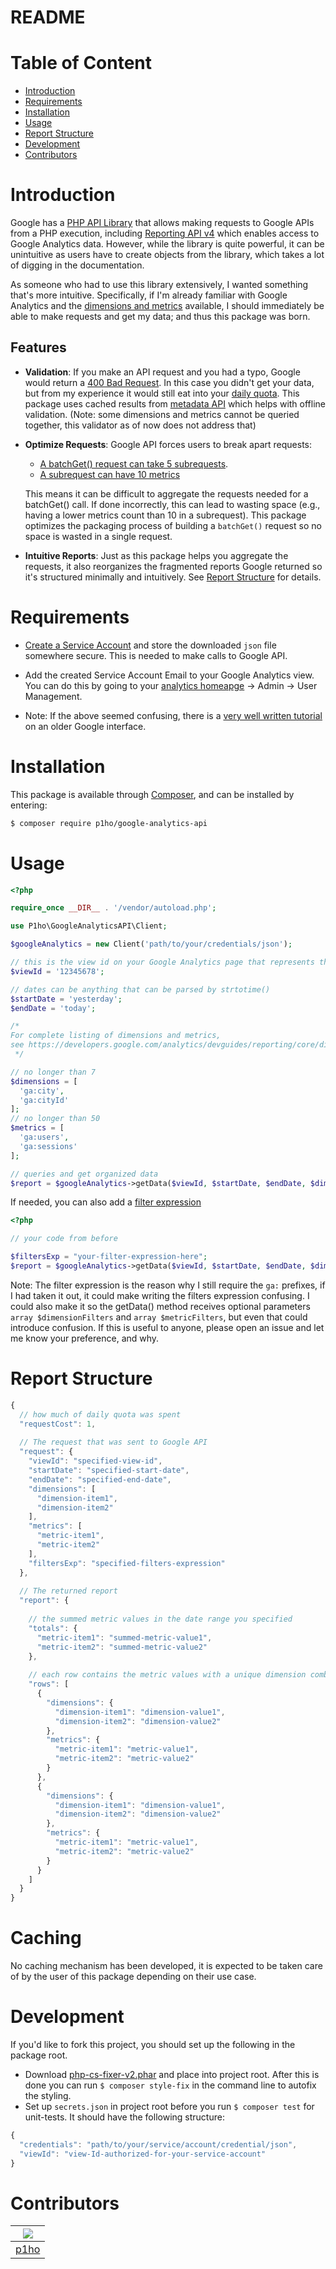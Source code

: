 # README

# Table of Content
* [Introduction](#introduction)
* [Requirements](#requirements)
* [Installation](#installation)
* [Usage](#usage)
* [Report Structure](#report-structure)
* [Development](#development)
* [Contributors](#contributors)

# Introduction

Google has a [PHP API Library](https://github.com/googleapis/google-api-php-client) that allows making requests to Google APIs from a PHP execution, including [Reporting API v4](https://developers.google.com/analytics/devguides/reporting/core/v4/) which enables access to Google Analytics data. However, while the library is quite powerful, it can be unintuitive as users have to create objects from the library, which takes a lot of digging in the documentation.

As someone who had to use this library extensively, I wanted something that's more intuitive. Specifically, if I'm already familiar with Google Analytics and the [dimensions and metrics](https://developers.google.com/analytics/devguides/reporting/core/dimsmets) available, I should immediately be able to make requests and get my data; and thus this package was born.

## Features

* **Validation**: If you make an API request and you had a typo, Google would return a [400 Bad Request](https://developer.mozilla.org/en-US/docs/Web/HTTP/Status/400). In this case you didn't get your data, but from my experience it would still eat into your [daily quota](https://developers.google.com/analytics/devguides/reporting/core/v4/limits-quotas#analytics_reporting_api_v4). This package uses cached results from [metadata API](https://developers.google.com/analytics/devguides/reporting/metadata/v3/) which helps with offline validation. (Note: some dimensions and metrics cannot be queried together, this validator as of now does not address that)

* **Optimize Requests**: Google API forces users to break apart requests:
  - [A batchGet() request can take 5 subrequests](https://developers.google.com/analytics/devguides/reporting/core/v4/rest/v4/reports/batchGet#request-body).
  - [A subrequest can have 10 metrics](https://developers.google.com/analytics/devguides/reporting/core/v4/rest/v4/reports/batchGet#ReportRequest.FIELDS.metrics)

  This means it can be difficult to aggregate the requests needed for a batchGet() call. If done incorrectly, this can lead to wasting space (e.g., having a lower metrics count than 10 in a subrequest). This package optimizes the packaging process of building a `batchGet()` request so no space is wasted in a single request.

* **Intuitive Reports**: Just as this package helps you aggregate the requests, it also reorganizes the fragmented reports Google returned so it's structured minimally and intuitively. See [Report Structure](#report-structure) for details.


# Requirements

* [Create a Service Account](https://developers.google.com/api-client-library/php/auth/service-accounts#creatinganaccount) and store the downloaded `json` file somewhere secure. This is needed to make calls to Google API.

* Add the created Service Account Email to your Google Analytics view. You can do this by going to your [analytics homeapge](https://analytics.google.com) &rarr; Admin &rarr; User Management.

* Note: If the above seemed confusing, there is a [very well written tutorial](https://github.com/spatie/laravel-analytics#how-to-obtain-the-credentials-to-communicate-with-google-analytics) on an older Google interface.

# Installation

This package is available through [Composer](https://getcomposer.org/), and can be installed by entering:

```Bash
$ composer require p1ho/google-analytics-api
```

# Usage

```PHP
<?php

require_once __DIR__ . '/vendor/autoload.php';

use P1ho\GoogleAnalyticsAPI\Client;

$googleAnalytics = new Client('path/to/your/credentials/json');

// this is the view id on your Google Analytics page that represents the website.
$viewId = '12345678';

// dates can be anything that can be parsed by strtotime()
$startDate = 'yesterday';
$endDate = 'today';

/*
For complete listing of dimensions and metrics,
see https://developers.google.com/analytics/devguides/reporting/core/dimsmets
 */

// no longer than 7
$dimensions = [
  'ga:city',
  'ga:cityId'
];
// no longer than 50
$metrics = [
  'ga:users',
  'ga:sessions'
];

// queries and get organized data
$report = $googleAnalytics->getData($viewId, $startDate, $endDate, $dimensions, $metrics);

```
If needed, you can also add a [filter expression](https://developers.google.com/analytics/devguides/reporting/core/v3/reference#filters)
```PHP
<?php

// your code from before

$filtersExp = "your-filter-expression-here";
$report = $googleAnalytics->getData($viewId, $startDate, $endDate, $dimensions, $metrics, $filtersExp);

```
Note: The filter expression is the reason why I still require the `ga:` prefixes, if I had taken it out, it could make writing the filters expression confusing. I could also make it so the getData() method receives optional parameters `array $dimensionFilters` and `array $metricFilters`, but even that could introduce confusion. If this is useful to anyone, please open an issue and let me know your preference, and why.

# Report Structure
```javascript
{
  // how much of daily quota was spent
  "requestCost": 1,
  
  // The request that was sent to Google API
  "request": {
    "viewId": "specified-view-id",
    "startDate": "specified-start-date",
    "endDate": "specified-end-date",
    "dimensions": [
      "dimension-item1",
      "dimension-item2"
    ],
    "metrics": [
      "metric-item1",
      "metric-item2"
    ],
    "filtersExp": "specified-filters-expression"
  },
  
  // The returned report
  "report": {
  
    // the summed metric values in the date range you specified
    "totals": {
      "metric-item1": "summed-metric-value1",
      "metric-item2": "summed-metric-value2"
    },
    
    // each row contains the metric values with a unique dimension combination
    "rows": [
      {
        "dimensions": {
          "dimension-item1": "dimension-value1",
          "dimension-item2": "dimension-value2"
        },
        "metrics": {
          "metric-item1": "metric-value1",
          "metric-item2": "metric-value2"
        }
      },
      {
        "dimensions": {
          "dimension-item1": "dimension-value1",
          "dimension-item2": "dimension-value2"
        },
        "metrics": {
          "metric-item1": "metric-value1",
          "metric-item2": "metric-value2"
        }
      }
    ]
  }
}
```
# Caching
No caching mechanism has been developed, it is expected to be taken care of by the user of this package depending on their use case.

# Development
If you'd like to fork this project, you should set up the following in the package root.

* Download [php-cs-fixer-v2.phar](https://cs.symfony.com/download/php-cs-fixer-v2.phar) and place into project root. After this is done you can run `$ composer style-fix` in the command line to autofix the styling.
* Set up `secrets.json` in project root before you run `$ composer test` for unit-tests. It should have the following structure:
```javascript
{
  "credentials": "path/to/your/service/account/credential/json",
  "viewId": "view-Id-authorized-for-your-service-account"
}
  ```

# Contributors
|[![](https://github.com/p1ho.png?size=50)](https://github.com/p1ho)
|---|
|[p1ho](https://github.com/p1ho)|
